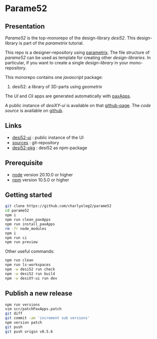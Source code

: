 Parame52
========


Presentation
------------

*Parame52* is the top-monorepo of the design-library *desi52*.
This design-library is part of the *parametrix* tutorial.

This repo is a designer-repository using [parametrix](https://charlyoleg2.github.io/parametrix/).
The file structure of *parame52* can be used as template for creating other *design-libraries*.
In particular, if you want to create a single *design-library* in your mono-repository.

This monorepo contains one *javascript* package:

1. desi52: a library of 3D-parts using *geometrix*

The *UI* and *Cli* apps are generated automatically with [paxApps](https://github.com/charlyoleg2/parame_paxApps).

A public instance of *desiXY-ui* is available on that [github-page](https://charlyoleg2.github.io/parame52/).
The *code source* is available on [github](https://github.com/charlyoleg2/parame52).


Links
-----

- [desi52-ui](https://charlyoleg2.github.io/parame52/) : public instance of the UI
- [sources](https://github.com/charlyoleg2/parame52) : git-repository
- [desi52-pkg](https://www.npmjs.com/package/desi52) : desi52 as npm-package


Prerequisite
------------

- [node](https://nodejs.org) version 20.10.0 or higher
- [npm](https://docs.npmjs.com/cli/v7/commands/npm) version 10.5.0 or higher


Getting started
---------------

```bash
git clone https://github.com/charlyoleg2/parame52
cd parame52
npm i
npm run clean_paxApps
npm run install_paxApps
rm -fr node_modules
npm i
npm run ci
npm run preview
```

Other useful commands:
```bash
npm run clean
npm run ls-workspaces
npm -w desi52 run check
npm -w desi52 run build
npm -w desiXY-ui run dev
```

Publish a new release
---------------------

```bash
npm run versions
vim scr/patchPaxApps.patch
git diff
git commit -am 'increment sub versions'
npm version patch
git push
git push origin v0.5.6
```
